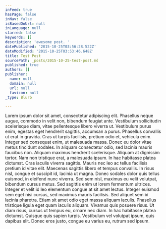 ```yaml
---
inFeed: true
hasPage: false
inNav: false
isBasedOnUrl: null
inLanguage: null
starred: false
keywords: []
description: 'awesome post. '
datePublished: '2015-10-25T03:56:28.522Z'
dateModified: '2015-10-25T03:53:46.648Z'
title: Test Post
sourcePath: _posts/2015-10-25-test-post.md
published: true
authors: []
publisher:
  name: null
  domain: null
  url: null
  favicon: null
_type: Blurb

---
```

Lorem ipsum dolor sit amet, consectetur adipiscing elit. Phasellus neque augue, commodo in velit non, bibendum feugiat ante. Vestibulum sollicitudin scelerisque diam, vitae pellentesque libero viverra ut. Vestibulum purus enim, egestas eget hendrerit sagittis, accumsan a purus. Phasellus convallis ut erat in gravida. Cras ut turpis facilisis, pretium odio et, vehicula enim. Integer sed consequat enim, ut malesuada massa. Donec eu dolor vitae metus tincidunt sodales. In aliquam consectetur odio, sed lacinia mauris faucibus non. Aliquam maximus hendrerit scelerisque. Aliquam at dignissim tortor. Nam non tristique erat, a malesuada ipsum. In hac habitasse platea dictumst. Cras iaculis viverra sagittis. Mauris nec leo ac tellus facilisis pretium id vitae elit. Maecenas sagittis libero et tempus convallis. In risus nisl, congue et suscipit id, lacinia ut magna.
Donec sodales dolor quis tellus euismod, in eleifend nunc viverra. Sed sem nisl, maximus eu velit volutpat, bibendum cursus metus. Sed sagittis enim ut lorem fermentum ultrices. Integer et velit id leo elementum congue at sit amet lectus. Integer euismod sem eget nisi cursus, sed maximus mauris facilisis. Sed aliquet sem id lacinia pharetra. Etiam sit amet odio eget massa aliquam iaculis. Phasellus tristique ligula eget quam iaculis aliquam. Vivamus quis posuere risus. Ut diam risus, cursus ut tempus eu, ornare nec diam. In hac habitasse platea dictumst. Quisque quis sapien turpis. Vestibulum vel volutpat ipsum, quis dapibus elit. Donec eros justo, congue eu varius eu, rutrum sed ipsum.